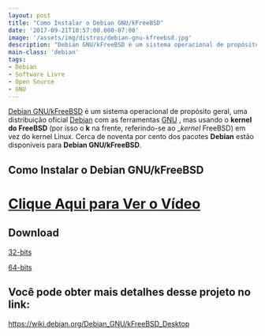 ```yaml
---
layout: post
title: "Como Instalar o Debian GNU/kFreeBSD"
date: '2017-09-21T10:57:00.000-07:00'
image: '/assets/img/distros/debian-gnu-kfreebsd.jpg'
description: "Debian GNU/kFreeBSD é um sistema operacional de propósito geral, uma distribuição oficial Debian com as ferramentas GNU , mas usando o kernel do FreeBSD"
main-class: 'debian'
tags:
- Debian
- Software Livre
- Open Source
- GNU
---
```



[Debian GNU/kFreeBSD](https://wiki.debian.org/Debian_GNU/kFreeBSD_Desktop) é um sistema operacional de propósito geral, uma distribuição oficial [Debian](http://www.debian.org/) com as ferramentas [GNU](http://www.gnu.org/) , mas usando o __kernel do FreeBSD__ (por isso o __k__ na frente, referindo-se ao __kernel_ FreeBSD) em vez do kernel Linux. Cerca de noventa por cento dos pacotes __Debian__ estão disponíveis para __Debian GNU/kFreeBSD__.

## Como Instalar o Debian GNU/kFreeBSD


# [Clique Aqui para Ver o Vídeo](https://www.youtube.com/watch?v=igURuqmXZI4)


## Download

[32-bits](https://cdimage.debian.org/mirror/cdimage/archive/jessie_di_rc3/kfreebsd-i386/iso-cd/)

[64-bits](https://cdimage.debian.org/mirror/cdimage/archive/jessie_di_rc3/kfreebsd-amd64/iso-dvd/)

## Você pode obter mais detalhes desse projeto no link:
<https://wiki.debian.org/Debian_GNU/kFreeBSD_Desktop>

<script async src="https://pagead2.googlesyndication.com/pagead/js/adsbygoogle.js"></script>

<!-- Informat -->
<ins class="adsbygoogle"
 style="display:block"
 data-ad-client="ca-pub-2838251107855362"
 data-ad-slot="2327980059"
 data-ad-format="auto"
 data-full-width-responsive="true"></ins>

<script>
(adsbygoogle = window.adsbygoogle || []).push({});
</script>

